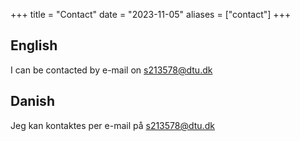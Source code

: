+++
title = "Contact"
date = "2023-11-05"
aliases = ["contact"]
+++

## English

I can be contacted by e-mail on s213578@dtu.dk

## Danish

Jeg kan kontaktes per e-mail på s213578@dtu.dk
